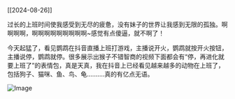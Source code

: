 [[2024-08-26]]

过长的上班时间使我感受到无尽的疲惫，没有妹子的世界让我感到无限的孤独。啊啊啊啊，啊啊啊啊啊啊啊啊啊~感觉有点傻逼，就不啊了！

今天起猛了，看见鹦鹉在抖音直播上班打游戏，主播说开火，鹦鹉就按开火按钮，主播说停，鹦鹉就停。很多展示出猴子不错智商的视频下面都会有“停，再进化就要上班了”的表情包，真是天真，我在抖音上已经看见越来越多的动物在上班了，包括狗子、猫咪、鱼、鸟、龟..........真的有亿点无语。

<img src="https://c.zhzhzh.fun/d/%E4%B8%80%E5%88%BB%E7%9B%B8%E5%86%8C/IMG_20240827_140449.jpg?sign=gWxBnAEDh2pNTw1dooqm9F-XgUPvdhNBKSHsSTY0x1Q=:0" alt="Image" style="max-width: 100%; height: auto;">